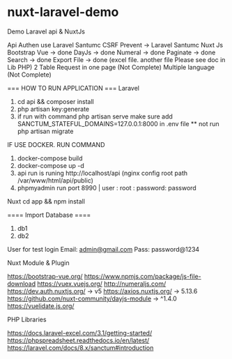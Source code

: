 # nuxt-laravel-demo
Demo Laravel api &amp; NuxtJs

Api Authen use Laravel Santumc
CSRF Prevent -> Laravel Santumc
Nuxt Js
Bootstrap Vue -> done
DayJs -> done
Numeral -> done
Paginate -> done
Search -> done
Export File -> done (excel file. another file Please see doc in Lib PHP)
2 Table Request in one page (Not Complete)
Multiple language (Not Complete)

=== HOW TO RUN APPLICATION ===
Laravel
1. cd api && composer install
2. php artisan key:generate
3. if run with command php artisan serve make sure add SANCTUM_STATEFUL_DOMAINS=127.0.0.1:8000 in .env file
** not run php artisan migrate

IF USE DOCKER. RUN COMMAND
1. docker-compose build
2. docker-compose up -d
3. api run is runing http://localhost/api (nginx config root path /var/www/html/api/public)
4. phpmyadmin run port 8990 | user : root : password: password


Nuxt
cd app && npm install

==== Import Database ====
1. db1
2. db2


User for test login
Email: admin@gmail.com
Pass: password@1234

Nuxt Module & Plugin

https://bootstrap-vue.org/
https://www.npmjs.com/package/js-file-download
https://vuex.vuejs.org/
http://numeraljs.com/
https://dev.auth.nuxtjs.org/ -> v5
https://axios.nuxtjs.org/    ->  5.13.6
https://github.com/nuxt-community/dayjs-module -> ^1.4.0
https://vuelidate.js.org/


PHP Libraries

https://docs.laravel-excel.com/3.1/getting-started/
https://phpspreadsheet.readthedocs.io/en/latest/
https://laravel.com/docs/8.x/sanctum#introduction
